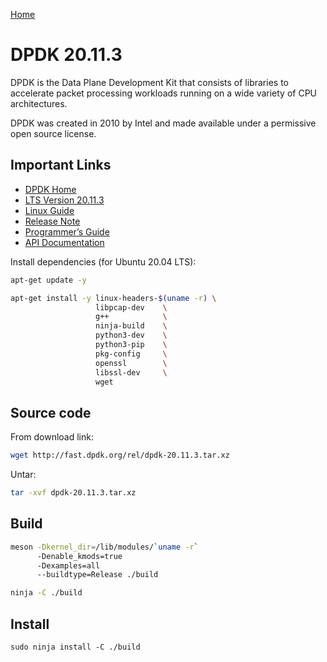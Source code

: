 [Home](README.md)

# DPDK 20.11.3

DPDK is the Data Plane Development Kit that consists of libraries to accelerate packet processing workloads running on a wide variety of CPU architectures.

DPDK was created in 2010 by Intel and made available under a permissive open source license.

## Important Links

- [DPDK Home](https://www.dpdk.org/)
- [LTS Version 20.11.3](http://fast.dpdk.org/rel/dpdk-20.11.3.tar.xz)
- [Linux Guide](http://doc.dpdk.org/guides-20.11/)
- [Release Note](http://doc.dpdk.org/guides/rel_notes/release_20_11.html)
- [Programmer’s Guide](http://doc.dpdk.org/guides-20.11/)
- [API Documentation](http://doc.dpdk.org/api-20.11/)



Install dependencies (for Ubuntu 20.04 LTS):

```bash
apt-get update -y

apt-get install -y linux-headers-$(uname -r) \
                   libpcap-dev    \
                   g++            \
                   ninja-build    \
                   python3-dev    \
                   python3-pip    \
                   pkg-config     \
                   openssl        \
                   libssl-dev     \
                   wget               

```

## Source code

From download link:

```bash
wget http://fast.dpdk.org/rel/dpdk-20.11.3.tar.xz
```

Untar:

```bash
tar -xvf dpdk-20.11.3.tar.xz
```

## Build

```bash
meson -Dkernel_dir=/lib/modules/`uname -r` 
      -Denable_kmods=true 
      -Dexamples=all
      --buildtype=Release ./build

ninja -C ./build

```

## Install

```bas
sudo ninja install -C ./build
```




